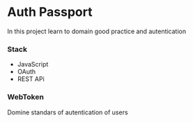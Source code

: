 # Auth Passport
In this project learn to domain good practice and autentication

### Stack
- JavaScript
- OAuth
- REST APi

### WebToken
Domine standars of autentication of users
